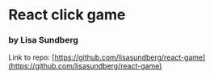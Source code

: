 React click game
================

### by Lisa Sundberg

Link to repo: [https://github.com/lisasundberg/react-game](https://github.com/lisasundberg/react-game)
